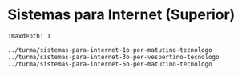 # Sistemas para Internet (Superior)

```{toctree}
:maxdepth: 1

../turma/sistemas-para-internet-1o-per-matutino-tecnologo
../turma/sistemas-para-internet-3o-per-vespertino-tecnologo
../turma/sistemas-para-internet-5o-per-matutino-tecnologo
```
